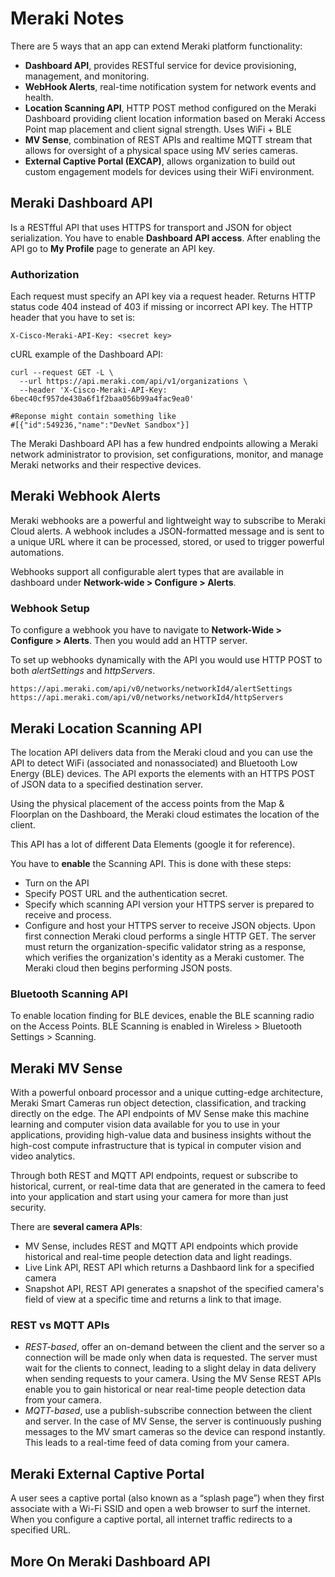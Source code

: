 # Meraki Notes
There are 5 ways that an app can extend Meraki platform functionality:
- **Dashboard API**, provides RESTful service for device provisioning, management, and monitoring.
- **WebHook Alerts**, real-time notification system for network events and health.
- **Location Scanning API**, HTTP POST method configured on the Meraki Dashboard providing client location information based on Meraki Access Point map placement and client signal strength. Uses WiFi + BLE
- **MV Sense**, combination of REST APIs and realtime MQTT stream that allows for oversight of a physical space using MV series cameras.
- **External Captive Portal (EXCAP)**, allows organization to build out custom engagement models for devices using their WiFi environment.

## Meraki Dashboard API
Is a RESTfful API that uses HTTPS for transport and JSON for object serialization.
You have to enable **Dashboard API access**. After enabling the API go to **My Profile** page to generate an API key.

### Authorization
Each request must specify an API key via a request header. Returns HTTP status code 404 instead of 403 if missing or incorrect API key.
The HTTP header that you have to set is:
```
X-Cisco-Meraki-API-Key: <secret key>
```

cURL example of the Dashboard API:
```
curl --request GET -L \
  --url https://api.meraki.com/api/v1/organizations \
  --header 'X-Cisco-Meraki-API-Key: 6bec40cf957de430a6f1f2baa056b99a4fac9ea0'

#Reponse might contain something like
#[{"id":549236,"name":"DevNet Sandbox"}]
```
The Meraki Dashboard API has a few hundred endpoints allowing a Meraki network administrator to provision, set configurations, monitor, and manage Meraki networks and their respective devices.

## Meraki Webhook Alerts
Meraki webhooks are a powerful and lightweight way to subscribe to Meraki Cloud alerts. A webhook includes a JSON-formatted message and is sent to a unique URL where it can be processed, stored, or used to trigger powerful automations.

Webhooks support all configurable alert types that are available in dashboard under **Network-wide > Configure > Alerts**.

### Webhook Setup
To configure a webhook you have to navigate to **Network-Wide > Configure > Alerts**. Then you would add an HTTP server.

To set up webhooks dynamically with the API you would use HTTP POST to both *alertSettings* and *httpServers*.
```
https://api.meraki.com/api/v0/networks/networkId4/alertSettings
https://api.meraki.com/api/v0/networks/networkId4/httpServers
```

## Meraki Location Scanning API
The location API delivers data from the Meraki cloud and you can use the API to detect WiFi (associated and nonassociated) and Bluetooth Low Energy (BLE) devices. The API exports the elements with an HTTPS POST of JSON data to a specified destination server.

Using the physical placement of the access points from the Map & Floorplan on the Dashboard, the Meraki cloud estimates the location of the client.

This API has a lot of different Data Elements (google it for reference).

You have to **enable** the Scanning API. This is done with these steps:
- Turn on the API 
- Specify POST URL and the authentication secret.
- Specify which scanning API version your HTTPS server is prepared to receive and process.
- Configure and host your HTTPS server to receive JSON objects.
Upon first connection Meraki cloud performs a single HTTP GET. The server must return the organization-specific validator string as a response, which verifies the organization's identity as a Meraki customer. The Meraki cloud then begins performing JSON posts. 

### Bluetooth Scanning API
To enable location finding for BLE devices, enable the BLE scanning radio on the Access Points. BLE Scanning is enabled in Wireless > Bluetooth Settings > Scanning.

## Meraki MV Sense
With a powerful onboard processor and a unique cutting-edge architecture, Meraki Smart Cameras run object detection, classification, and tracking directly on the edge. 
The API endpoints of MV Sense make this machine learning and computer vision data available for you to use in your applications, providing high-value data and business insights without the high-cost compute infrastructure that is typical in computer vision and video analytics. 

Through both REST and MQTT API endpoints, request or subscribe to historical, current, or real-time data that are generated in the camera to feed into your application and start using your camera for more than just security.

There are **several camera APIs**:
- MV Sense, includes REST and MQTT API endpoints which provide historical and real-time people detection data and light readings.
- Live Link API, REST API which returns a Dashbaord link for a specified camera
- Snapshot API, REST API generates a snapshot of the specified camera's field of view at a specific time and returns a link to that image.

### REST vs MQTT APIs
- *REST-based*, offer an on-demand between the client and the server so a connection will be made only when data is requested. The server must wait for the clients to connect, leading to a slight delay in data delivery when sending requests to your camera. Using the MV Sense REST APIs enable you to gain historical or near real-time people detection data from your camera.
- *MQTT-based*, use a publish-subscribe connection between the client and server. In the case of MV Sense, the server is continuously pushing messages to the MV smart cameras so the device can respond instantly. This leads to a real-time feed of data coming from your camera.

## Meraki External Captive Portal
A user sees a captive portal (also known as a “splash page”) when they first associate with a Wi-Fi SSID and open a web browser to surf the internet. When you configure a captive portal, all internet traffic redirects to a specified URL.

## More On Meraki Dashboard API 












